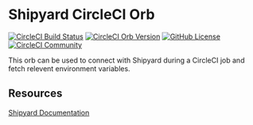 # Shipyard CircleCI Orb

[![CircleCI Build Status](https://circleci.com/gh/shipyardbuild/circleci-orb.svg?style=shield "CircleCI Build Status")](https://circleci.com/gh/shipyardbuild/circleci-orb) [![CircleCI Orb Version](https://badges.circleci.com/orbs/shipyard/shipyard.svg)](https://circleci.com/orbs/registry/orb/shipyard/shipyard) [![GitHub License](https://img.shields.io/badge/license-MIT-lightgrey.svg)](https://raw.githubusercontent.com/shipyardbuild/circleci-orb/master/LICENSE) [![CircleCI Community](https://img.shields.io/badge/community-CircleCI%20Discuss-343434.svg)](https://discuss.circleci.com/c/ecosystem/orbs)

This orb can be used to connect with Shipyard during a CircleCI job and fetch relevent environment variables.

## Resources

[Shipyard Documentation](https://docs.shipyard.build/docs/)
